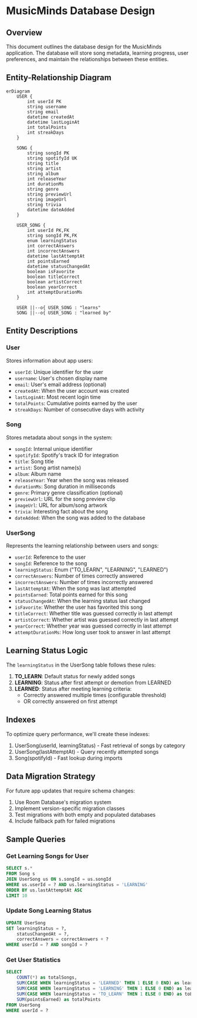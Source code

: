 # MusicMinds Database Design

## Overview

This document outlines the database design for the MusicMinds application. The database will store song metadata, learning progress, user preferences, and maintain the relationships between these entities.

## Entity-Relationship Diagram

```mermaid
erDiagram
    USER {
        int userId PK
        string username
        string email
        datetime createdAt
        datetime lastLoginAt
        int totalPoints
        int streakDays
    }
    
    SONG {
        string songId PK
        string spotifyId UK
        string title
        string artist
        string album
        int releaseYear
        int durationMs
        string genre
        string previewUrl
        string imageUrl
        string trivia
        datetime dateAdded
    }
    
    USER_SONG {
        int userId PK,FK
        string songId PK,FK
        enum learningStatus
        int correctAnswers
        int incorrectAnswers
        datetime lastAttemptAt
        int pointsEarned
        datetime statusChangedAt
        boolean isFavorite
        boolean titleCorrect
        boolean artistCorrect
        boolean yearCorrect
        int attemptDurationMs
    }
    
    USER ||--o{ USER_SONG : "learns"
    SONG ||--o{ USER_SONG : "learned by"
```

## Entity Descriptions

### User
Stores information about app users:
- `userId`: Unique identifier for the user
- `username`: User's chosen display name
- `email`: User's email address (optional)
- `createdAt`: When the user account was created
- `lastLoginAt`: Most recent login time
- `totalPoints`: Cumulative points earned by the user
- `streakDays`: Number of consecutive days with activity

### Song
Stores metadata about songs in the system:
- `songId`: Internal unique identifier
- `spotifyId`: Spotify's track ID for integration
- `title`: Song title
- `artist`: Song artist name(s)
- `album`: Album name
- `releaseYear`: Year when the song was released
- `durationMs`: Song duration in milliseconds
- `genre`: Primary genre classification (optional)
- `previewUrl`: URL for the song preview clip
- `imageUrl`: URL for album/song artwork
- `trivia`: Interesting fact about the song
- `dateAdded`: When the song was added to the database

### UserSong
Represents the learning relationship between users and songs:
- `userId`: Reference to the user
- `songId`: Reference to the song
- `learningStatus`: Enum ("TO_LEARN", "LEARNING", "LEARNED")
- `correctAnswers`: Number of times correctly answered
- `incorrectAnswers`: Number of times incorrectly answered
- `lastAttemptAt`: When the song was last attempted
- `pointsEarned`: Total points earned for this song
- `statusChangedAt`: When the learning status last changed
- `isFavorite`: Whether the user has favorited this song
- `titleCorrect`: Whether title was guessed correctly in last attempt
- `artistCorrect`: Whether artist was guessed correctly in last attempt
- `yearCorrect`: Whether year was guessed correctly in last attempt
- `attemptDurationMs`: How long user took to answer in last attempt

## Learning Status Logic

The `learningStatus` in the UserSong table follows these rules:

1. **TO_LEARN**: Default status for newly added songs
2. **LEARNING**: Status after first attempt or demotion from LEARNED
3. **LEARNED**: Status after meeting learning criteria:
   - Correctly answered multiple times (configurable threshold)
   - OR correctly answered on first attempt

## Indexes

To optimize query performance, we'll create these indexes:

1. UserSong(userId, learningStatus) - Fast retrieval of songs by category
2. UserSong(lastAttemptAt) - Query recently attempted songs
3. Song(spotifyId) - Fast lookup during imports

## Data Migration Strategy

For future app updates that require schema changes:

1. Use Room Database's migration system
2. Implement version-specific migration classes
3. Test migrations with both empty and populated databases
4. Include fallback path for failed migrations

## Sample Queries

### Get Learning Songs for User
```sql
SELECT s.*
FROM Song s
JOIN UserSong us ON s.songId = us.songId
WHERE us.userId = ? AND us.learningStatus = 'LEARNING'
ORDER BY us.lastAttemptAt ASC
LIMIT 10
```

### Update Song Learning Status
```sql
UPDATE UserSong
SET learningStatus = ?,
    statusChangedAt = ?,
    correctAnswers = correctAnswers + ?
WHERE userId = ? AND songId = ?
```

### Get User Statistics
```sql
SELECT
    COUNT(*) as totalSongs,
    SUM(CASE WHEN learningStatus = 'LEARNED' THEN 1 ELSE 0 END) as learnedSongs,
    SUM(CASE WHEN learningStatus = 'LEARNING' THEN 1 ELSE 0 END) as learningSongs,
    SUM(CASE WHEN learningStatus = 'TO_LEARN' THEN 1 ELSE 0 END) as toLearnSongs,
    SUM(pointsEarned) as totalPoints
FROM UserSong
WHERE userId = ?
```